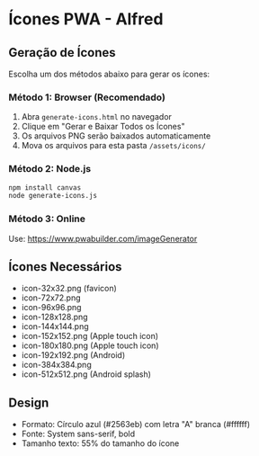 # Ícones PWA - Alfred

## Geração de Ícones

Escolha um dos métodos abaixo para gerar os ícones:

### Método 1: Browser (Recomendado)
1. Abra `generate-icons.html` no navegador
2. Clique em "Gerar e Baixar Todos os Ícones"
3. Os arquivos PNG serão baixados automaticamente
4. Mova os arquivos para esta pasta `/assets/icons/`

### Método 2: Node.js
```bash
npm install canvas
node generate-icons.js
```

### Método 3: Online
Use: https://www.pwabuilder.com/imageGenerator

## Ícones Necessários

- icon-32x32.png (favicon)
- icon-72x72.png
- icon-96x96.png
- icon-128x128.png
- icon-144x144.png
- icon-152x152.png (Apple touch icon)
- icon-180x180.png (Apple touch icon)
- icon-192x192.png (Android)
- icon-384x384.png
- icon-512x512.png (Android splash)

## Design

- Formato: Círculo azul (#2563eb) com letra "A" branca (#ffffff)
- Fonte: System sans-serif, bold
- Tamanho texto: 55% do tamanho do ícone
